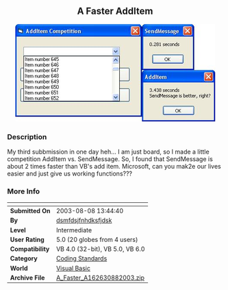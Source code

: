 ﻿<div align="center">

## A Faster AddItem

<img src="PIC200388165002673.JPG">
</div>

### Description

My third subbmission in one day heh... I am just board, so I made a little competition AddItem vs. SendMessage. So, I found that SendMessage is about 2 times faster than VB's add item. Microsoft, can you mak2e our lives easier and just give us working functions???
 
### More Info
 


<span>             |<span>
---                |---
**Submitted On**   |2003-08-08 13:44:40
**By**             |[dsmfdsjfnhdksfjdsk](https://github.com/Planet-Source-Code/PSCIndex/blob/master/ByAuthor/dsmfdsjfnhdksfjdsk.md)
**Level**          |Intermediate
**User Rating**    |5.0 (20 globes from 4 users)
**Compatibility**  |VB 4\.0 \(32\-bit\), VB 5\.0, VB 6\.0
**Category**       |[Coding Standards](https://github.com/Planet-Source-Code/PSCIndex/blob/master/ByCategory/coding-standards__1-43.md)
**World**          |[Visual Basic](https://github.com/Planet-Source-Code/PSCIndex/blob/master/ByWorld/visual-basic.md)
**Archive File**   |[A\_Faster\_A162630882003\.zip](https://github.com/Planet-Source-Code/dsmfdsjfnhdksfjdsk-a-faster-additem__1-47523/archive/master.zip)








